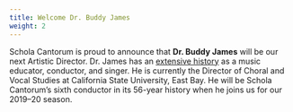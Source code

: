 ```yaml
---
title: Welcome Dr. Buddy James
weight: 2
---
```


Schola Cantorum is proud to announce that **Dr. Buddy James** will be our next
Artistic Director.  Dr. James has an
[extensive history](http://www.buddyjames.org/) as a music educator, conductor,
and singer.  He is currently the Director of Choral and Vocal Studies at
California State University, East Bay.  He will be Schola Cantorum’s sixth
conductor in its 56-year history when he joins us for our 2019–20 season.
